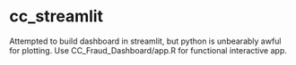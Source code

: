 # cc_streamlit
Attempted to build dashboard in streamlit, but python is unbearably awful for plotting. 
Use CC_Fraud_Dashboard/app.R for functional interactive app.
